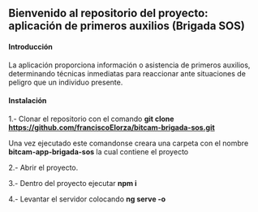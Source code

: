 ## Bienvenido al repositorio del  proyecto: aplicación de primeros auxilios (Brigada SOS)

#### Introducción
La aplicación proporciona información o asistencia de primeros auxilios, determinando técnicas inmediatas para reaccionar ante situaciones de peligro que un individuo presente.

#### Instalación
 1.- Clonar el repositorio con el comando **git clone https://github.com/franciscoElorza/bitcam-brigada-sos.git**

Una vez ejecutado este comandonse creara una carpeta con el nombre **bitcam-app-brigada-sos** la cual contiene el proyecto

2.- Abrir el proyecto.

3.- Dentro del proyecto ejecutar **npm i**

4.- Levantar el servidor colocando **ng serve -o**
